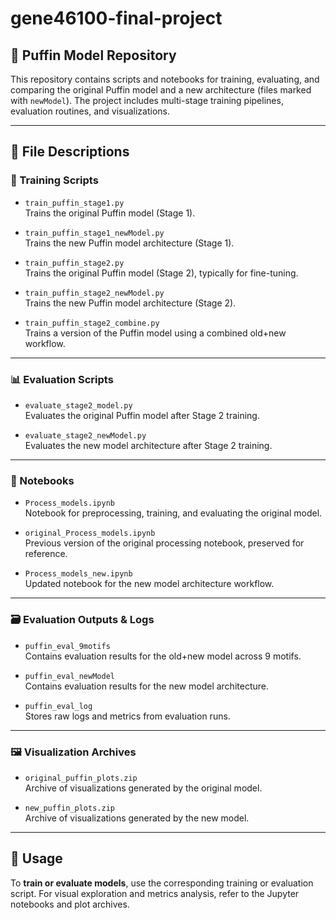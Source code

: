 # gene46100-final-project

## 🧬 Puffin Model Repository

This repository contains scripts and notebooks for training, evaluating, and comparing the original Puffin model and a new architecture (files marked with `newModel`). The project includes multi-stage training pipelines, evaluation routines, and visualizations.

---

## 📁 File Descriptions

### 🔧 Training Scripts

- `train_puffin_stage1.py`  
  Trains the original Puffin model (Stage 1).

- `train_puffin_stage1_newModel.py`  
  Trains the new Puffin model architecture (Stage 1).

- `train_puffin_stage2.py`  
  Trains the original Puffin model (Stage 2), typically for fine-tuning.

- `train_puffin_stage2_newModel.py`  
  Trains the new Puffin model architecture (Stage 2).

- `train_puffin_stage2_combine.py`  
  Trains a version of the Puffin model using a combined old+new workflow.

---

### 📊 Evaluation Scripts

- `evaluate_stage2_model.py`  
  Evaluates the original Puffin model after Stage 2 training.

- `evaluate_stage2_newModel.py`  
  Evaluates the new model architecture after Stage 2 training.

---

### 📓 Notebooks

- `Process_models.ipynb`  
  Notebook for preprocessing, training, and evaluating the original model.

- `original_Process_models.ipynb`  
  Previous version of the original processing notebook, preserved for reference.

- `Process_models_new.ipynb`  
  Updated notebook for the new model architecture workflow.

---

### 🗃️ Evaluation Outputs & Logs

- `puffin_eval_9motifs`  
  Contains evaluation results for the old+new model across 9 motifs.

- `puffin_eval_newModel`  
  Contains evaluation results for the new model architecture.

- `puffin_eval_log`  
  Stores raw logs and metrics from evaluation runs.

---

### 🖼️ Visualization Archives

- `original_puffin_plots.zip`  
  Archive of visualizations generated by the original model.

- `new_puffin_plots.zip`  
  Archive of visualizations generated by the new model.

---

## 🚀 Usage

To **train or evaluate models**, use the corresponding training or evaluation script. For visual exploration and metrics analysis, refer to the Jupyter notebooks and plot archives.

